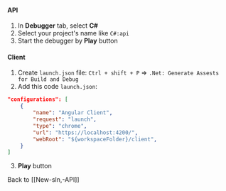 
#### API
1.  In **Debugger** tab, select **C#**
2. Select your project's name like `C#:api`
3. Start the debugger by **Play** button

#### Client
1.  Create `launch.json` file: `Ctrl + shift + P` => `.Net: Generate Assests for Build and Debug`
2. Add this code
	`launch.json`:
```json
"configurations": [
	{
		"name": "Angular Client",
		"request": "launch",
		"type": "chrome",
		"url": "https://localhost:4200/",
		"webRoot": "${workspaceFolder}/client",
	}
]
```
3.  **Play** button

Back to [[New-sln,-API]]
